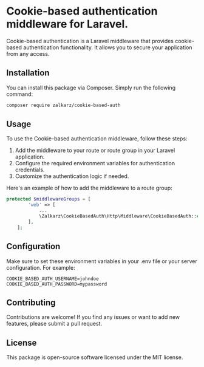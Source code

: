 # Cookie-based authentication middleware for Laravel.

Cookie-based authentication is a Laravel middleware that provides cookie-based authentication functionality. It allows you to secure your application from any access.

## Installation

You can install this package via Composer. Simply run the following command:

```bash
composer require zalkarz/cookie-based-auth
```

## Usage

To use the Cookie-based authentication middleware, follow these steps:

1. Add the middleware to your route or route group in your Laravel application.
2. Configure the required environment variables for authentication credentials.
3. Customize the authentication logic if needed.

Here's an example of how to add the middleware to a route group:

```php
protected $middlewareGroups = [
        'web' => [
            ...
            \Zalkarz\CookieBasedAuth\Http\Middleware\CookieBasedAuth::class
        ],
    ];
```

## Configuration
Make sure to set these environment variables in your .env file or your server configuration. 
For example:

```dotenv
COOKIE_BASED_AUTH_USERNAME=johndoe
COOKIE_BASED_AUTH_PASSWORD=mypassword
```

## Contributing
Contributions are welcome! If you find any issues or want to add new features, please submit a pull request.

## License
This package is open-source software licensed under the MIT license.